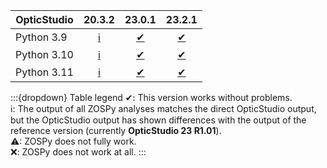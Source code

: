 | OpticStudio |   20.3.2    |   23.0.1    | 23.2.1       |
|-------------|:-----------:|:-----------:|:------------:|
| Python 3.9  | [ℹ][20.3.2] | [✔][23.0.1] | [✔][23.2.1] |
| Python 3.10 | [ℹ][20.3.2] | [✔][23.0.1] | [✔][23.2.1] |
| Python 3.11 | [ℹ][20.3.2] | [✔][23.0.1] | [✔][23.2.1] |

:::{dropdown} Table legend
✔: This version works without problems.  
ℹ: The output of all ZOSPy analyses matches the direct OpticStudio output, but the OpticStudio output has shown differences with the output of the reference version (currently **OpticStudio 23 R1.01**).  
⚠: ZOSPy does not fully work.  
❌: ZOSPy does not work at all.
:::

[23.2.1]: compatibility/23-2-1
[23.0.1]: compatibility/23-0-1
[20.3.2]: compatibility/20-3-2